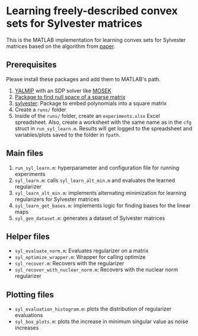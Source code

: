 # Learning freely-described convex sets for Sylvester matrices
This is the MATLAB implementation for learning convex sets for Sylvester matrices based on the algorithm from [paper](https://arxiv.org/pdf/2307.04230).

## Prerequisites
Please install these packages and add them to MATLAB's path.
1. [YALMIP](https://yalmip.github.io/download/) with an SDP solver like [MOSEK](https://www.mosek.com/downloads/)
2. [Package to find null space of a sparse matrix](https://www.mathworks.com/matlabcentral/fileexchange/11120-null-space-of-a-sparse-matrix)
3. [sylvester](https://www.mathworks.com/matlabcentral/fileexchange/24124-sylvester-matrix): Package to embed polynomials into a square matrix
4. Create a `runs/` folder
5. Inside of the `runs/` folder, create an `experiments.xlsx` Excel spreadsheet. Also, create a worksheet with the same name as in the `cfg` struct in `run_syl_learn.m`. Results will get logged to the spreadsheet and variables/plots saved to the folder in `fpath`.

## Main files
1. `run_syl_learn.m`: hyperparameter and configuration file for running experiments
2. `syl_learn.m`: calls `syl_learn_alt_min.m` and evaluates the learned regularizer
3. `syl_learn_alt_min.m`: implements alternating minimization for learning regularizers for Sylvester matrices
4. `syl_learn_get_bases.m`: implements logic for finding bases for the linear maps
5. `syl_gen_dataset.m`: generates a dataset of Sylvester matrices

## Helper files
- `syl_evaluate_norm.m`: Evaluates regularizer on a matrix
- `syl_optimize_wrapper.m`: Wrapper for calling optimize
- `syl_recover.m`: Recovers with the regularizer
- `syl_recover_with_nuclear_norm.m`: Recovers with the nuclear norm regularizer

## Plotting files
- `syl_evaluation_histogram.m`: plots the distribution of regularizer evaluations
- `syl_box_plots.m`: plots the increase in minimum singular value as noise increases